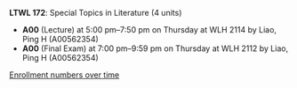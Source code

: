 **LTWL 172**: Special Topics in Literature (4 units)

- **A00** (Lecture) at 5:00 pm–7:50 pm on Thursday at WLH 2114 by Liao, Ping H (A00562354)
- **A00** (Final Exam) at 7:00 pm–9:59 pm on Thursday at WLH 2112 by Liao, Ping H (A00562354)

[Enrollment numbers over time](./LTWL172.tsv)
